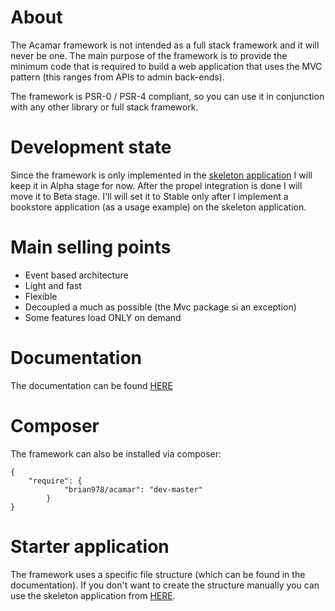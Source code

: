 # About

The Acamar framework is not intended as a full stack framework and it will never be one. The main purpose of the
framework is to provide the minimum code that is required to build a web application that uses the MVC pattern (this
ranges from APIs to admin back-ends).

The framework is PSR-0 / PSR-4 compliant, so you can use it in conjunction with any other library or full stack
framework.

# Development state

Since the framework is only implemented in
the [skeleton application](https://github.com/brian978/Acamar-SkeletonApplication) I will keep it in Alpha stage for
now. After the propel integration is done I will move it to Beta stage. I'll will set it to Stable only after I
implement a bookstore application (as a usage example) on the skeleton application.

# Main selling points
* Event based architecture
* Light and fast
* Flexible
* Decoupled a much as possible (the Mvc package si an exception)
* Some features load ONLY on demand

# Documentation

The documentation can be found [HERE](http://acamar.no-ip.biz)

# Composer

The framework can also be installed via composer:

    {
        "require": {
                "brian978/acamar": "dev-master"
            }
    }

# Starter application

The framework uses a specific file structure (which can be found in the documentation).
If you don't want to create the structure manually you can use the skeleton application
from [HERE](https://github.com/brian978/Acamar-SkeletonApplication).
